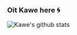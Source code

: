 ### Oit Kawe here 🌀

![Kawe's github stats](https://github-readme-stats.vercel.app/api?username=ilhamKawe&show_icons=true&theme=flutter)

